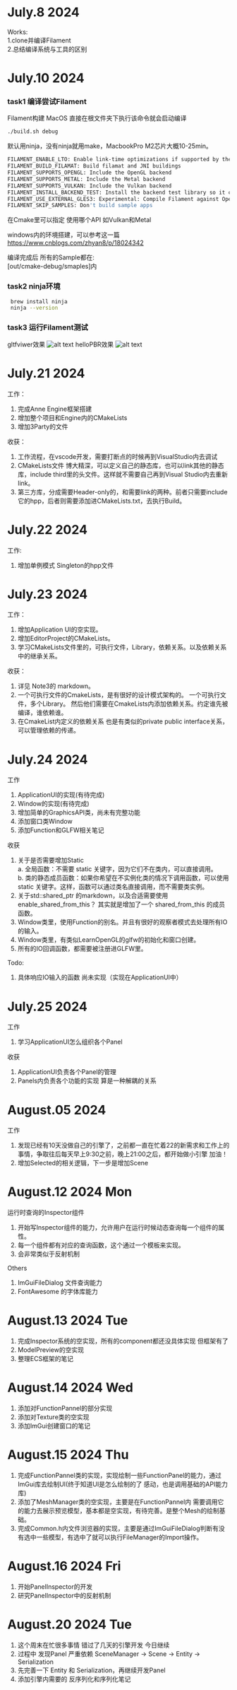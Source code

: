 # July.8 2024
Works:</br>
1.clone并编译Filament </br>
2.总结编译系统与工具的区别 </br>

# July.10 2024

### task1 编译尝试Filament
Filament构建 MacOS 直接在根文件夹下执行该命令就会启动编译
  ```sh
  ./build.sh debug
  ```
默认用ninja，没有ninja就用make，MacbookPro M2芯片大概10-25min。

  ```sh
  FILAMENT_ENABLE_LTO: Enable link-time optimizations if supported by the compiler
  FILAMENT_BUILD_FILAMAT: Build filamat and JNI buildings
  FILAMENT_SUPPORTS_OPENGL: Include the OpenGL backend
  FILAMENT_SUPPORTS_METAL: Include the Metal backend
  FILAMENT_SUPPORTS_VULKAN: Include the Vulkan backend
  FILAMENT_INSTALL_BACKEND_TEST: Install the backend test library so it can be consumed on iOS
  FILAMENT_USE_EXTERNAL_GLES3: Experimental: Compile Filament against OpenGL ES 3
  FILAMENT_SKIP_SAMPLES: Don't build sample apps
  ```
在Cmake里可以指定 使用哪个API 如Vulkan和Metal

windows内的环境搭建，可以参考这一篇 </br>
https://www.cnblogs.com/zhyan8/p/18024342

编译完成后 所有的Sample都在: </br>
[out/cmake-debug/smaples]内


### task2 ninja环境
 ```sh
  brew install ninja  
  ninja --version
  ```

### task3 运行Filament测试
gltfviwer效果
  ![alt text](assets/01.png)
helloPBR效果
  ![alt text](assets/02.png)

# July.21 2024
工作：
1. 完成Anne Engine框架搭建
2. 增加整个项目和Engine内的CMakeLists
3. 增加3Party的文件

收获：
1. 工作流程，在vscode开发，需要打断点的时候再到VisualStudio内去调试
2. CMakeLists文件 博大精深，可以定义自己的静态库，也可以link其他的静态库，include third里的头文件。这样就不需要自己再到Visual Studio内去重新link。
3. 第三方库，分成需要Header-only的，和需要link的两种。前者只需要include它的hpp，后者则需要添加进CMakeLists.txt，去执行Build。


# July.22 2024
工作:
1. 增加单例模式 Singleton的hpp文件


# July.23 2024
工作：
1. 增加Application UI的空实现。
2. 增加EditorProject的CMakeLists。
3. 学习CMakeLists文件里的，可执行文件，Library，依赖关系。以及依赖关系中的继承关系。

收获：
1. 详见 Note3的 markdown。
2. 一个可执行文件的CmakeLists，是有很好的设计模式架构的。 一个可执行文件，多个Library。 然后他们需要在CmakeLists内添加依赖关系。约定谁先被编译，谁依赖谁。
3. 在CmakeList内定义的依赖关系 也是有类似的private public interface关系，可以管理依赖的传递。


# July.24 2024
工作
1. ApplicationUI的实现(有待完成)
2. Window的实现(有待完成)
3. 增加简单的GraphicsAPI类，尚未有完整功能
4. 添加窗口类Window
5. 添加Function和GLFW相关笔记

收获
1. 关于是否需要增加Static</br>
  a. 全局函数：不需要 static 关键字，因为它们不在类内，可以直接调用。</br>
  b. 类的静态成员函数：如果你希望在不实例化类的情况下调用函数，可以使用 static 关键字。这样，函数可以通过类名直接调用，而不需要类实例。</br>
2. 关于std::shared_ptr 的markdown，以及合适需要使用enable_shared_from_this？ 其实就是增加了一个 shared_from_this 的成员函数。
3. Window类里，使用Function的别名。并且有很好的观察者模式去处理所有IO的输入。
4. Window类里，有类似LearnOpenGL的glfw的初始化和窗口创建。
5. 所有的IO回调函数，都需要被注册进GLFW里。

Todo:
1. 具体响应IO输入的函数 尚未实现（实现在ApplicationUI中）

# July.25 2024
工作
1. 学习ApplicationUI怎么组织各个Panel

收获
1. ApplicationUI负责各个Panel的管理
2. Panels内负责各个功能的实现 算是一种解耦的关系

# August.05 2024
工作
1. 发现已经有10天没做自己的引擎了，之前都一直在忙着22的新需求和工作上的事情，争取往后每天早上9:30之前，晚上21:00之后，都开始做小引擎 加油！
2. 增加Selected的相关逻辑，下一步是增加Scene

# August.12 2024 Mon

运行时查询的Inspector组件
1. 开始写Inspector组件的能力，允许用户在运行时候动态查询每一个组件的属性。
2. 每一个组件都有对应的查询函数，这个通过一个模板来实现。
3. 会非常类似于反射机制

Others
1. ImGuiFileDialog 文件查询能力
2. FontAwesome 的字体库能力

# August.13 2024 Tue

1. 完成Inspector系统的空实现，所有的component都还没具体实现 但框架有了
2. ModelPreview的空实现
3. 整理ECS框架的笔记

# August.14 2024 Wed

1. 添加对FunctionPannel的部分实现
2. 添加对Texture类的空实现
3. 添加ImGui创建窗口的笔记

# August.15 2024 Thu

1. 完成FunctionPannel类的实现，实现绘制一些FunctionPanel的能力，通过ImGui库去绘制UI(终于知道UI是怎么绘制的了 感动，也是调用基础的API能力库)
2. 添加了MeshManager类的空实现，主要是在FunctionPannel内 需要调用它的能力去展示预览模型，基本都是空实现，有待完善。是整个Mesh的绘制基础。
3. 完成Common.h内文件浏览器的实现，主要是通过ImGuiFileDialog判断有没有选中一些模型，有选中了就可以执行FileManager的Import操作。

# August.16 2024 Fri

1. 开始PanelInspector的开发
2. 研究PanelInspector中的反射机制

# August.20 2024 Tue

1. 这个周末在忙很多事情 错过了几天的引擎开发 今日继续
2. 过程中 发现Panel 严重依赖 SceneManager -> Scene -> Entity -> Serialization
3. 先完善一下 Entity 和 Serialization，再继续开发Panel
4. 添加引擎内需要的 反序列化和序列化笔记
